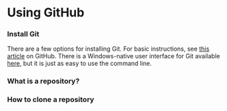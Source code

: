 # Using GitHub

### Install Git

There are a few options for installing Git.  For basic instructions, see [this article][setup] on GitHub.  There is a Windows-native user interface for Git available [here][windows], but it is just as easy to use the command line.

[setup]: https://help.github.com/articles/set-up-git
[windows]: https://windows.github.com/

### What is a repository?

### How to clone a repository
